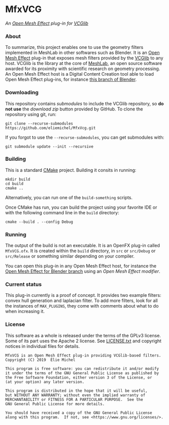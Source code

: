 MfxVCG
======

*An [Open Mesh Effect](http://openmesheffect.org/) plug-in for [VCGlib](http://vcg.isti.cnr.it/vcglib)*

### About

To summarize, this project enables one to use the geometry filters implemented in MeshLab in other softwares such as Blender. It is an [Open Mesh Effect](http://openmesheffect.org/) plug-in that exposes mesh filters provided by the [VCGlib](http://vcg.isti.cnr.it/vcglib) to any host. VCGlib is the library at the core of [MeshLab](http://www.meshlab.net/), an open source software awarded for its proximity with scientific research on geometry processing. An Open Mesh Effect host is a Digital Content Creation tool able to load Open Mesh Effect plug-ins, for instance [this branch of Blender](https://github.com/eliemichel/OpenMeshEffectForBlender).

### Downloading

This repository contains *submodules* to include the VCGlib repository, so **do not use** the *download zip* button provided by GitHub. To clone the repository using git, run:

```
git clone --recurse-submodules https://github.com/eliemichel/MfxVcg.git
```

If you forgot to use the `--recurse-submodules`, you can get submodules with:

```
git submodule update --init --recursive
```

### Building

This is a standard [CMake](https://cmake.org/) project. Building it consits in running:

```
mkdir build
cd build
cmake ..
```

Alternatively, you can run one of the `build-something` scripts.

Once CMake has run, you can build the project using your favorite IDE or with the following command line in the `build` directory:

```
cmake --build . --config Debug
```

### Running

The output of the build is not an executable. It is an OpenFX plug-in called `MfxVCG.ofx`. It is created within the `build` directory, in `src` or `src/Debug` or `src/Release` or something similar depending on your compiler.

You can open this plug-in in any Open Mesh Effect host, for instance the [Open Mesh Effect for Blender branch](https://github.com/eliemichel/OpenMeshEffectForBlender) using an *Open Mesh Effect modifier*.

### Current status

This plug-in currently is a proof of concept. It provides two example filters: convex hull generation and laplacian filter. To add more filters, look for all the instances of `MAX_PLUGINS`, they come with comments about what to do when increasing it.

### License

This software as a whole is released under the terms of the GPLv3 license. Some of its part uses the Apache 2 license. See [LICENSE.txt](LICENSE.txt) and copyright notices in individual files for details.

```
MfxVCG is an Open Mesh Effect plug-in providing VCGlib-based filters.
Copyright (C) 2019  Élie Michel

This program is free software: you can redistribute it and/or modify
it under the terms of the GNU General Public License as published by
the Free Software Foundation, either version 3 of the License, or
(at your option) any later version.

This program is distributed in the hope that it will be useful,
but WITHOUT ANY WARRANTY; without even the implied warranty of
MERCHANTABILITY or FITNESS FOR A PARTICULAR PURPOSE.  See the
GNU General Public License for more details.

You should have received a copy of the GNU General Public License
along with this program.  If not, see <https://www.gnu.org/licenses/>.
```
